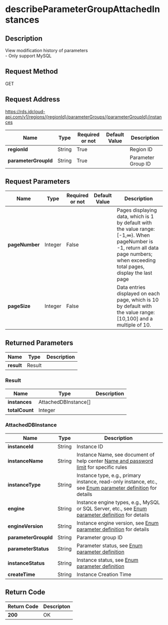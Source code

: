 # describeParameterGroupAttachedInstances


## Description
View modification history of parameters<br>- Only support MySQL

## Request Method
GET

## Request Address
https://rds.jdcloud-api.com/v1/regions/{regionId}/parameterGroups/{parameterGroupId}/instances

|Name|Type|Required or not|Default Value|Description|
|---|---|---|---|---|
|**regionId**|String|True| |Region ID|
|**parameterGroupId**|String|True| |Parameter Group ID|

## Request Parameters
|Name|Type|Required or not|Default Value|Description|
|---|---|---|---|---|
|**pageNumber**|Integer|False| |Pages displaying data, which is 1 by default with the value range: [-1,∞). When pageNumber is -1, return all data page numbers; when exceeding total pages, display the last page|
|**pageSize**|Integer|False| |Data entries displayed on each page, which is 10 by default with the value range: [10,100] and a multiple of 10.|


## Returned Parameters
|Name|Type|Description|
|---|---|---|
|**result**|Result| |

### Result
|Name|Type|Description|
|---|---|---|
|**instances**|AttachedDBInstance[]| |
|**totalCount**|Integer| |
### AttachedDBInstance
|Name|Type|Description|
|---|---|---|
|**instanceId**|String|Instance ID|
|**instanceName**|String|Instance Name, see document of help center [Name and password limit](../../../documentation/Cloud-Database-and-Cache/RDS/Introduction/Restrictions/SQLServer-Restrictions.md) for specific rules|
|**instanceType**|String|Instance type, e.g., primary instance, read-only instance, etc., see [Enum parameter definition](../Enum-Definitions/Enum-Definitions.md) for details|
|**engine**|String|Instance engine types, e.g., MySQL or SQL Server, etc., see [Enum parameter definition](../Enum-Definitions/Enum-Definitions.md) for details|
|**engineVersion**|String|Instance engine version, see [Enum parameter definition](../Enum-Definitions/Enum-Definitions.md) for details|
|**parameterGroupId**|String|Parameter group ID|
|**parameterStatus**|String|Parameter status, see [Enum parameter definition](../Enum-Definitions/Enum-Definitions.md)|
|**instanceStatus**|String|Instance status, see [Enum parameter definition](../Enum-Definitions/Enum-Definitions.md)|
|**createTime**|String|Instance Creation Time|

## Return Code
|Return Code|Descripton|
|---|---|
|**200**|OK|

